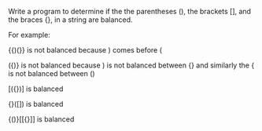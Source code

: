 Write a program to determine if the the parentheses (), the brackets [], and the braces {}, in a string are balanced.

For example:

{{)(}} is not balanced because ) comes before (

({)} is not balanced because ) is not balanced between {} and similarly the { is not balanced between ()

[({})] is balanced

{}([]) is balanced

{()}[[{}]] is balanced